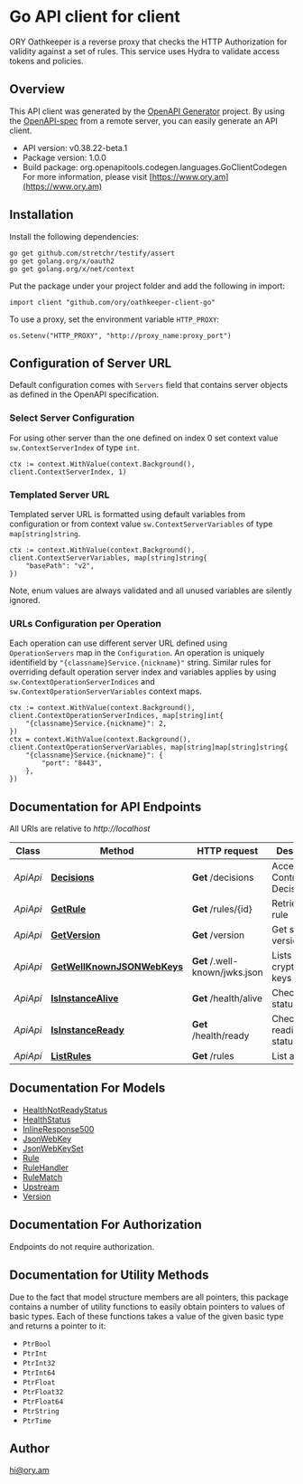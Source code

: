 # Go API client for client

ORY Oathkeeper is a reverse proxy that checks the HTTP Authorization for validity against a set of rules. This service uses Hydra to validate access tokens and policies.

## Overview
This API client was generated by the [OpenAPI Generator](https://openapi-generator.tech) project.  By using the [OpenAPI-spec](https://www.openapis.org/) from a remote server, you can easily generate an API client.

- API version: v0.38.22-beta.1
- Package version: 1.0.0
- Build package: org.openapitools.codegen.languages.GoClientCodegen
For more information, please visit [https://www.ory.am](https://www.ory.am)

## Installation

Install the following dependencies:

```shell
go get github.com/stretchr/testify/assert
go get golang.org/x/oauth2
go get golang.org/x/net/context
```

Put the package under your project folder and add the following in import:

```golang
import client "github.com/ory/oathkeeper-client-go"
```

To use a proxy, set the environment variable `HTTP_PROXY`:

```golang
os.Setenv("HTTP_PROXY", "http://proxy_name:proxy_port")
```

## Configuration of Server URL

Default configuration comes with `Servers` field that contains server objects as defined in the OpenAPI specification.

### Select Server Configuration

For using other server than the one defined on index 0 set context value `sw.ContextServerIndex` of type `int`.

```golang
ctx := context.WithValue(context.Background(), client.ContextServerIndex, 1)
```

### Templated Server URL

Templated server URL is formatted using default variables from configuration or from context value `sw.ContextServerVariables` of type `map[string]string`.

```golang
ctx := context.WithValue(context.Background(), client.ContextServerVariables, map[string]string{
	"basePath": "v2",
})
```

Note, enum values are always validated and all unused variables are silently ignored.

### URLs Configuration per Operation

Each operation can use different server URL defined using `OperationServers` map in the `Configuration`.
An operation is uniquely identifield by `"{classname}Service.{nickname}"` string.
Similar rules for overriding default operation server index and variables applies by using `sw.ContextOperationServerIndices` and `sw.ContextOperationServerVariables` context maps.

```
ctx := context.WithValue(context.Background(), client.ContextOperationServerIndices, map[string]int{
	"{classname}Service.{nickname}": 2,
})
ctx = context.WithValue(context.Background(), client.ContextOperationServerVariables, map[string]map[string]string{
	"{classname}Service.{nickname}": {
		"port": "8443",
	},
})
```

## Documentation for API Endpoints

All URIs are relative to *http://localhost*

Class | Method | HTTP request | Description
------------ | ------------- | ------------- | -------------
*ApiApi* | [**Decisions**](docs/ApiApi.md#decisions) | **Get** /decisions | Access Control Decision API
*ApiApi* | [**GetRule**](docs/ApiApi.md#getrule) | **Get** /rules/{id} | Retrieve a rule
*ApiApi* | [**GetVersion**](docs/ApiApi.md#getversion) | **Get** /version | Get service version
*ApiApi* | [**GetWellKnownJSONWebKeys**](docs/ApiApi.md#getwellknownjsonwebkeys) | **Get** /.well-known/jwks.json | Lists cryptographic keys
*ApiApi* | [**IsInstanceAlive**](docs/ApiApi.md#isinstancealive) | **Get** /health/alive | Check alive status
*ApiApi* | [**IsInstanceReady**](docs/ApiApi.md#isinstanceready) | **Get** /health/ready | Check readiness status
*ApiApi* | [**ListRules**](docs/ApiApi.md#listrules) | **Get** /rules | List all rules


## Documentation For Models

 - [HealthNotReadyStatus](docs/HealthNotReadyStatus.md)
 - [HealthStatus](docs/HealthStatus.md)
 - [InlineResponse500](docs/InlineResponse500.md)
 - [JsonWebKey](docs/JsonWebKey.md)
 - [JsonWebKeySet](docs/JsonWebKeySet.md)
 - [Rule](docs/Rule.md)
 - [RuleHandler](docs/RuleHandler.md)
 - [RuleMatch](docs/RuleMatch.md)
 - [Upstream](docs/Upstream.md)
 - [Version](docs/Version.md)


## Documentation For Authorization

 Endpoints do not require authorization.


## Documentation for Utility Methods

Due to the fact that model structure members are all pointers, this package contains
a number of utility functions to easily obtain pointers to values of basic types.
Each of these functions takes a value of the given basic type and returns a pointer to it:

* `PtrBool`
* `PtrInt`
* `PtrInt32`
* `PtrInt64`
* `PtrFloat`
* `PtrFloat32`
* `PtrFloat64`
* `PtrString`
* `PtrTime`

## Author

hi@ory.am

